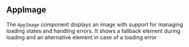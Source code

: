 ## AppImage

The `AppImage` component displays an image with support for managing loading states and handling errors. It shows a fallback element during loading and an alternative element in case of a loading error
